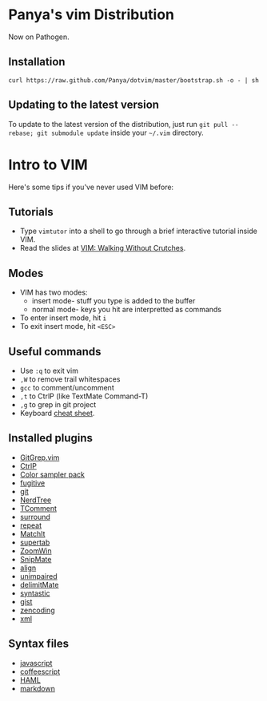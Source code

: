 # Panya's vim Distribution

Now on Pathogen.

## Installation

`curl https://raw.github.com/Panya/dotvim/master/bootstrap.sh -o - | sh`

## Updating to the latest version

To update to the latest version of the distribution, just run `git pull --rebase; git submodule update` inside your `~/.vim` directory.

# Intro to VIM

Here's some tips if you've never used VIM before:

## Tutorials

* Type `vimtutor` into a shell to go through a brief interactive
  tutorial inside VIM.
* Read the slides at [VIM: Walking Without Crutches](http://walking-without-crutches.heroku.com/#1).

## Modes

* VIM has two modes:
  * insert mode- stuff you type is added to the buffer
  * normal mode- keys you hit are interpretted as commands
* To enter insert mode, hit `i`
* To exit insert mode, hit `<ESC>`

## Useful commands

* Use `:q` to exit vim
* `,W` to remove trail whitespaces
* `gcc` to comment/uncomment
* `,t` to CtrlP (like TextMate Command-T)
* `,g` to grep in git project
* Keyboard [cheat sheet](http://walking-without-crutches.heroku.com/image/images/vi-vim-cheat-sheet.png).

## Installed plugins

* [GitGrep.vim](https://github.com/tjennings/git-grep-vim)
* [CtrlP](https://github.com/kien/ctrlp.vim)
* [Color sampler pack](https://github.com/vim-scripts/Color-Sampler-Pack)
* [fugitive](https://github.com/tpope/vim-fugitive)
* [git](https://github.com/tpope/vim-git)
* [NerdTree](https://github.com/wycats/nerdtree)
* [TComment](https://github.com/vim-scripts/tComment)
* [surround](https://github.com/tpope/vim-surround)
* [repeat](https://github.com/tpope/vim-repeat)
* [MatchIt](https://github.com/mirell/vim-matchit)
* [supertab](https://github.com/ervandew/supertab)
* [ZoomWin](https://github.com/vim-scripts/ZoomWin)
* [SnipMate](https://github.com/msanders/snipmate.vim)
* [align](https://github.com/tsaleh/vim-align)
* [unimpaired](https://github.com/tpope/vim-unimpaired)
* [delimitMate](https://github.com/Raimondi/delimitMate)
* [syntastic](https://github.com/scrooloose/syntastic)
* [gist](https://github.com/mattn/gist-vim)
* [zencoding](https://github.com/mattn/zencoding-vim)
* [xml](https://github.com/othree/xml.vim)

## Syntax files

* [javascript](https://github.com/pangloss/vim-javascript)
* [coffeescript](https://github.com/kchmck/vim-coffee-script)
* [HAML](https://github.com/tpope/vim-haml)
* [markdown](https://github.com/tpope/vim-markdown)
